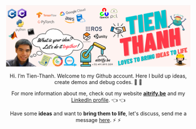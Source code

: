 
[![AItrify banner](https://raw.githubusercontent.com/t-thanh/t-thanh/master/AItrify2.png)](https://aitrify.be/)

<div align="center">

Hi. I’m Tien-Thanh. Welcome to my Github account. Here I build up ideas, create demos and debug codes. :running: :construction_worker:


For more information about me, check out my website [**aitrify.be**](https://aitrify.be/) and my [LinkedIn profile](https://www.linkedin.com/in/tienthanh/). :point_left: :point_left:

Have some **ideas** and want to **bring them to life**, let's discuss, send me a message [here](mailto:contact@aitrify.be). :zap: :zap:
</div>
